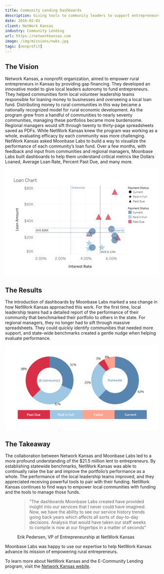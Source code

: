 ```yaml
---
title: Community Lending Dashboards
description: Giving tools to community leaders to support entrepreneurs.
date: 2016-02-01
client: NetWork Kansas
industry: Community Lending
url: https://networkkansas.com
image: /img/missions/nwks.jpg
tags: [nonprofit]
---
```


## The Vision
Network Kansas, a nonprofit organization, aimed to empower rural entrepreneurs in Kansas by providing gap financing. They developed an innovative model to give local leaders autonomy to fund entrepreneurs. They helped communities form local volunteer leadership teams responsible for loaning money to businesses and overseeing a local loan fund.
Distributing money to rural communities in this way became a nationally recognized model for rural economic development. As the program grew from a handful of communities to nearly seventy communities, managing these portfolios became more burdensome. Regional managers would sift through twenty to thirty-page spreadsheets saved as PDFs. While NetWork Kansas knew the program was working as a whole, evaluating efficacy by each community was more challenging. NetWork Kansas asked Moonbase Labs to build a way to visualize the performance of each community’s loan fund.
Over a few months, with feedback and input from communities and regional managers, Moonbase Labs built dashboards to help them understand critical metrics like Dollars Loaned, Average Loan Rate, Percent Past Due, and many more.

![Scatterplot of loans compared to state benchmarks](/img/missions/nwks-chart.png)

## The Results
The introduction of dashboards by Moonbase Labs marked a sea change in how NetWork Kansas approached this work. For the first time, local leadership teams had a detailed report of the performance of their community that benchmarked their portfolio to others in the state. For regional managers, they no longer had to sift through massive spreadsheets. They could quickly identify communities that needed more support, and state-wide benchmarks created a gentle nudge when helping evaluate performance.

![Donut charts comparing loan status between a community and a state benchmark](/img/missions/nwks-donut.png)

## The Takeaway
The collaboration between Network Kansas and Moonbase Labs led to a more profound understanding of the $21.5 million lent to entrepreneurs. By establishing statewide benchmarks, NetWork Kansas was able to continually raise the bar and improve the portfolio’s performance as a whole. The performance of the local leadership teams improved, and they appreciated receiving powerful tools to pair with their funding. NetWork Kansas continues to find ways to empower local communities with funding and the tools to manage those funds.

<figure>
  <blockquote>
    “The dashboards Moonbase Labs created have provided insight into our services that I never could have imagined. Now, we have the ability to see our service history trends going back years which affects all sorts of day-to-day decisions. Analysis that would have taken our staff weeks to compile is now at our fingertips in a matter of seconds“
  </blockquote>
  <figcaption>Erik Pedersen, VP of Entrepreneurship at NetWork Kansas</figcaption>
</figure>

Moonbase Labs was happy to use our expertise to help NetWork Kansas advance its mission of empowering rural entrepreneurs.

To learn more about NetWork Kansas and the E-Community Lending program, visit the [Network Kansas webite](https://networkkansas.com).
